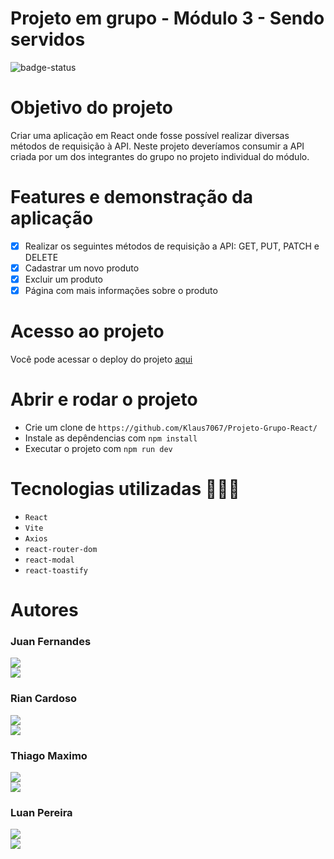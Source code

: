 # Projeto em grupo - Módulo 3 - Sendo servidos

![badge-status](https://img.shields.io/badge/status-FINALIZADO-green?style=for-the-badge)

# Objetivo do projeto

Criar uma aplicação em React onde fosse possível realizar diversas métodos de requisição à API. Neste projeto deveríamos consumir a API criada por um dos integrantes do grupo no projeto individual do módulo.

# Features e demonstração da aplicação

- [x] Realizar os seguintes métodos de requisição a API: GET, PUT, PATCH e DELETE
- [x] Cadastrar um novo produto
- [x] Excluir um produto
- [x] Página com mais informações sobre o produto

# Acesso ao projeto

Você pode acessar o deploy do projeto [aqui](https://projeto-grupo-react.vercel.app/)

# Abrir e rodar o projeto

- Crie um clone de `https://github.com/Klaus7067/Projeto-Grupo-React/`
- Instale as depêndencias com `npm install`
- Executar o projeto com `npm run dev`

# Tecnologias utilizadas 👨🏻‍💻

- `React`
- `Vite`
- `Axios`
- `react-router-dom`
- `react-modal`
- `react-toastify`

# Autores

### Juan Fernandes

<a style="display: block;" href="https://github.com/juanjpf" target="_blank">
<img src="https://img.shields.io/badge/GitHub-100000?style=for-the-badge&logo=github&logoColor=white">
</a>
<a href="https://www.linkedin.com/in/juanfernandes02/" target="_blank">
<img src="https://img.shields.io/badge/LinkedIn-0077B5?style=for-the-badge&logo=linkedin&logoColor=white">
</a>

### Rian Cardoso

<a style="display: block;" href="https://github.com/klaus7067" target="_blank">
<img src="https://img.shields.io/badge/GitHub-100000?style=for-the-badge&logo=github&logoColor=white">
</a>
<a href="https://www.linkedin.com/in/rian-cardoso-desenvolvedor-ti/" target="_blank">
<img src="https://img.shields.io/badge/LinkedIn-0077B5?style=for-the-badge&logo=linkedin&logoColor=white">
</a>

### Thiago Maximo

<a style="display: block;" href="https://github.com/thiagomaximo94" target="_blank">
<img src="https://img.shields.io/badge/GitHub-100000?style=for-the-badge&logo=github&logoColor=white">
</a>
<a href="https://www.linkedin.com/in/" target="_blank">
<img src="https://img.shields.io/badge/LinkedIn-0077B5?style=for-the-badge&logo=linkedin&logoColor=white">
</a>

### Luan Pereira

<a style="display: block;" href="https://github.com/luansilva92" target="_blank">
<img src="https://img.shields.io/badge/GitHub-100000?style=for-the-badge&logo=github&logoColor=white">
</a>
<a href="https://www.linkedin.com/in/luan-pereira-14a8556a/" target="_blank">
<img src="https://img.shields.io/badge/LinkedIn-0077B5?style=for-the-badge&logo=linkedin&logoColor=white">
</a>
